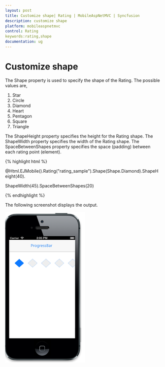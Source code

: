 ```yaml
---
layout: post
title: Customize shape| Rating | MobileAspNetMVC | Syncfusion
description: customize shape
platform: mobileaspnetmvc
control: Rating
keywords:rating,shape
documentation: ug
---
```


# Customize shape

The Shape property is used to specify the shape of the Rating. The possible values are,

1. Star
2. Circle
3. Diamond
4. Heart
5. Pentagon
6. Square
7. Triangle




The ShapeHeight property specifies the height for the Rating shape. The ShapeWidth property specifies the width of the Rating shape. The SpaceBetweenShapes property specifies the space (padding) between each rating point (element).

{% highlight html %}

@Html.EJMobile().Rating("rating_sample").Shape(Shape.Diamond).ShapeHeight(40).   

ShapeWidth(45).SpaceBetweenShapes(20)

{% endhighlight %}

The following screenshot displays the output.                        

![](Customize-shape_images/Customize-shape_img1.png)







